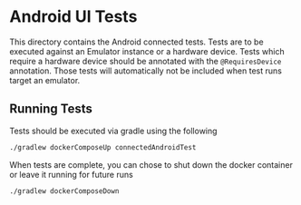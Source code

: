 # Android UI Tests
This directory contains the Android connected tests.  Tests are to be executed against an Emulator
instance or a hardware device.  Tests which require a hardware device should be annotated with the
`@RequiresDevice` annotation.  Those tests will automatically not be included when test runs target
an emulator.

## Running Tests
Tests should be executed via gradle using the following
```bash
./gradlew dockerComposeUp connectedAndroidTest
```

When tests are complete, you can chose to shut down the docker container or leave it running for 
future runs
```bash
./gradlew dockerComposeDown
```
